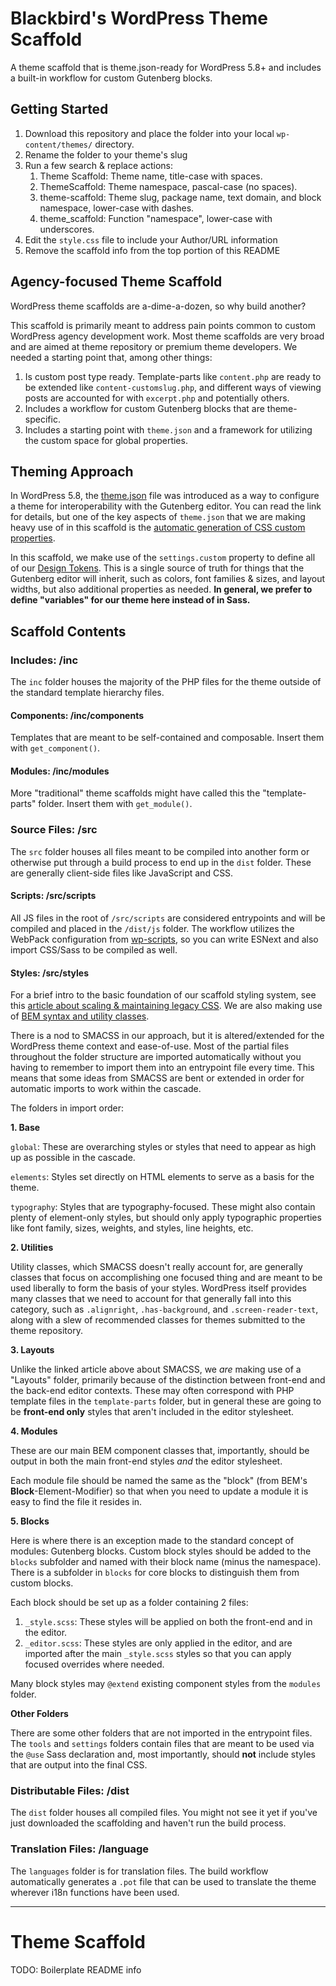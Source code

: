 # Blackbird's WordPress Theme Scaffold

A theme scaffold that is theme.json-ready for WordPress 5.8+ and includes a built-in workflow for custom Gutenberg blocks.

## Getting Started

1. Download this repository and place the folder into your local `wp-content/themes/` directory.
2. Rename the folder to your theme's slug
3. Run a few search & replace actions:
   1. Theme Scaffold: Theme name, title-case with spaces.
   2. ThemeScaffold: Theme namespace, pascal-case (no spaces).
   3. theme-scaffold: Theme slug, package name, text domain, and block namespace, lower-case with dashes.
   4. theme_scaffold: Function "namespace", lower-case with underscores.
4. Edit the `style.css` file to include your Author/URL information
5. Remove the scaffold info from the top portion of this README

## Agency-focused Theme Scaffold

WordPress theme scaffolds are a-dime-a-dozen, so why build another?

This scaffold is primarily meant to address pain points common to custom WordPress agency development work. Most theme scaffolds are very broad and are aimed at theme repository or premium theme developers. We needed a starting point that, among other things:

1. Is custom post type ready. Template-parts like `content.php` are ready to be extended like `content-customslug.php`, and different ways of viewing posts are accounted for with `excerpt.php` and potentially others.
2. Includes a workflow for custom Gutenberg blocks that are theme-specific.
3. Includes a starting point with `theme.json` and a framework for utilizing the custom space for global properties.

## Theming Approach

In WordPress 5.8, the [theme.json](https://developer.wordpress.org/block-editor/how-to-guides/themes/theme-json/) file was introduced as a way to configure a theme for interoperability with the Gutenberg editor. You can read the link for details, but one of the key aspects of `theme.json` that we are making heavy use of in this scaffold is the [automatic generation of CSS custom properties](https://developer.wordpress.org/block-editor/how-to-guides/themes/theme-json/#css-custom-properties-presets-custom).

In this scaffold, we make use of the `settings.custom` property to define all of our [Design Tokens](https://css-tricks.com/what-are-design-tokens/). This is a single source of truth for things that the Gutenberg editor will inherit, such as colors, font families & sizes, and layout widths, but also additional properties as needed. **In general, we prefer to define "variables" for our theme here instead of in Sass.**

## Scaffold Contents

### Includes: /inc

The `inc` folder houses the majority of the PHP files for the theme outside of the standard template hierarchy files.

#### Components: /inc/components

Templates that are meant to be self-contained and composable. Insert them with `get_component()`.

#### Modules: /inc/modules

More "traditional" theme scaffolds might have called this the "template-parts" folder. Insert them with `get_module()`.

### Source Files: /src

The `src` folder houses all files meant to be compiled into another form or otherwise put through a build process to end up in the `dist` folder. These are generally client-side files like JavaScript and CSS.

#### Scripts: /src/scripts

All JS files in the root of `/src/scripts` are considered entrypoints and will be compiled and placed in the `/dist/js` folder. The workflow utilizes the WebPack configuration from [wp-scripts](https://developer.wordpress.org/block-editor/reference-guides/packages/packages-scripts/), so you can write ESNext and also import CSS/Sass to be compiled as well.

#### Styles: /src/styles

For a brief intro to the basic foundation of our scaffold styling system, see this [article about scaling & maintaining legacy CSS](https://webuild.envato.com/blog/how-to-scale-and-maintain-legacy-css-with-sass-and-smacss/). We are also making use of [BEM syntax and utility classes](https://css-tricks.com/building-a-scalable-css-architecture-with-bem-and-utility-classes/).

There is a nod to SMACSS in our approach, but it is altered/extended for the WordPress theme context and ease-of-use. Most of the partial files throughout the folder structure are imported automatically without you having to remember to import them into an entrypoint file every time. This means that some ideas from SMACSS are bent or extended in order for automatic imports to work within the cascade.

The folders in import order:

**1. Base**

`global`: These are overarching styles or styles that need to appear as high up as possible in the cascade.

`elements`: Styles set directly on HTML elements to serve as a basis for the theme.

`typography`: Styles that are typography-focused. These might also contain plenty of element-only styles, but should only apply typographic properties like font family, sizes, weights, and styles, line heights, etc.

**2. Utilities**

Utility classes, which SMACSS doesn't really account for, are generally classes that focus on accomplishing one focused thing and are meant to be used liberally to form the basis of your styles. WordPress itself provides many classes that we need to account for that generally fall into this category, such as `.alignright`, `.has-background`, and `.screen-reader-text`, along with a slew of recommended classes for themes submitted to the theme repository.

**3. Layouts**

Unlike the linked article above about SMACSS, we *are* making use of a "Layouts" folder, primarily because of the distinction between front-end and the back-end editor contexts. These may often correspond with PHP template files in the `template-parts` folder, but in general these are going to be **front-end only** styles that aren't included in the editor stylesheet.

**4. Modules**

These are our main BEM component classes that, importantly, should be output in both the main front-end styles *and* the editor stylesheet.

Each module file should be named the same as the "block" (from BEM's **Block**-Element-Modifier) so that when you need to update a module it is easy to find the file it resides in.

**5. Blocks**

Here is where there is an exception made to the standard concept of modules: Gutenberg blocks. Custom block styles should be added to the `blocks` subfolder and named with their block name (minus the namespace). There is a subfolder in `blocks` for core blocks to distinguish them from custom blocks.

Each block should be set up as a folder containing 2 files:

1. `_style.scss`: These styles will be applied on both the front-end and in the editor.
2. `_editor.scss`: These styles are only applied in the editor, and are imported after the main `_style.scss` styles so that you can apply focused overrides where needed.

Many block styles may `@extend` existing component styles from the `modules` folder.

**Other Folders**

There are some other folders that are not imported in the entrypoint files. The `tools` and `settings` folders contain files that are meant to be used via the `@use` Sass declaration and, most importantly, should **not** include styles that are output into the final CSS.

### Distributable Files: /dist

The `dist` folder houses all compiled files. You might not see it yet if you've just downloaded the scaffolding and haven't run the build process.

### Translation Files: /language

The `languages` folder is for translation files. The build workflow automatically generates a `.pot` file that can be used to translate the theme wherever i18n functions have been used.

---

# Theme Scaffold

TODO: Boilerplate README info
